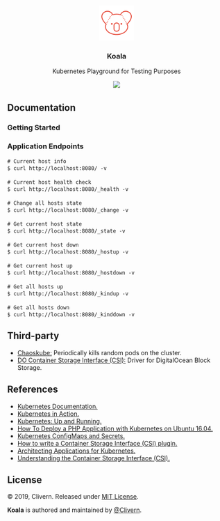 <p align="center">
    <img alt="Koala Logo" src="https://raw.githubusercontent.com/Clivern/Koala/master/assets/img/koala.png" height="80" />
    <h3 align="center">Koala</h3>
    <p align="center">Kubernetes Playground for Testing Purposes</p>
    <p align="center">
        <a href="https://hub.docker.com/r/clivern/koala"><img src="https://img.shields.io/badge/Docker-Latest-orange"></a>
    </p>
</p>

## Documentation


### Getting Started


### Application Endpoints

```console
# Current host info
$ curl http://localhost:8080/ -v

# Current host health check
$ curl http://localhost:8080/_health -v

# Change all hosts state
$ curl http://localhost:8080/_change -v

# Get current host state
$ curl http://localhost:8080/_state -v

# Get current host down
$ curl http://localhost:8080/_hostup -v

# Get current host up
$ curl http://localhost:8080/_hostdown -v

# Get all hosts up
$ curl http://localhost:8080/_kindup -v

# Get all hosts down
$ curl http://localhost:8080/_kinddown -v
```


## Third-party

- [Chaoskube:](https://github.com/linki/chaoskube) Periodically kills random pods on the cluster.
- [DO Container Storage Interface (CSI):](https://github.com/digitalocean/csi-digitalocean) Driver for DigitalOcean Block Storage.


## References

- [Kubernetes Documentation.](https://kubernetes.io/docs/concepts/overview/what-is-kubernetes/)
- [Kubernetes in Action.](https://www.manning.com/books/kubernetes-in-action)
- [Kubernetes: Up and Running.](https://www.oreilly.com/library/view/kubernetes-up-and/9781491935668/)
- [How To Deploy a PHP Application with Kubernetes on Ubuntu 16.04.](https://www.digitalocean.com/community/tutorials/how-to-deploy-a-php-application-with-kubernetes-on-ubuntu-16-04)
- [Kubernetes ConfigMaps and Secrets.](https://medium.com/google-cloud/kubernetes-configmaps-and-secrets-68d061f7ab5b)
- [How to write a Container Storage Interface (CSI) plugin.](https://arslan.io/2018/06/21/how-to-write-a-container-storage-interface-csi-plugin/)
- [Architecting Applications for Kubernetes.](https://www.digitalocean.com/community/tutorials/architecting-applications-for-kubernetes)
- [Understanding the Container Storage Interface (CSI).](https://medium.com/google-cloud/understanding-the-container-storage-interface-csi-ddbeb966a3b)


## License

© 2019, Clivern. Released under [MIT License](https://opensource.org/licenses/mit-license.php).

**Koala** is authored and maintained by [@Clivern](http://github.com/clivern).
